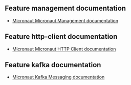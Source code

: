 ## Feature management documentation

- [Micronaut Micronaut Management documentation](https://docs.micronaut.io/latest/guide/index.html#management)

## Feature http-client documentation

- [Micronaut Micronaut HTTP Client documentation](https://docs.micronaut.io/latest/guide/index.html#httpClient)

## Feature kafka documentation

- [Micronaut Kafka Messaging documentation](https://micronaut-projects.github.io/micronaut-kafka/latest/guide/index.html)

